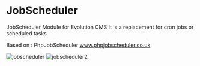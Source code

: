 # JobScheduler

JobScheduler Module for Evolution CMS
It is a replacement for cron jobs or scheduled tasks

Based on : PhpJobScheduler www.phpjobscheduler.co.uk

![jobscheduler](https://user-images.githubusercontent.com/7342798/31787044-c7fe441a-b50a-11e7-982c-fbbe523dcbb8.png)
![jobscheduler2](https://user-images.githubusercontent.com/7342798/31787048-c9693ba2-b50a-11e7-996a-403fcb22e57f.png)
